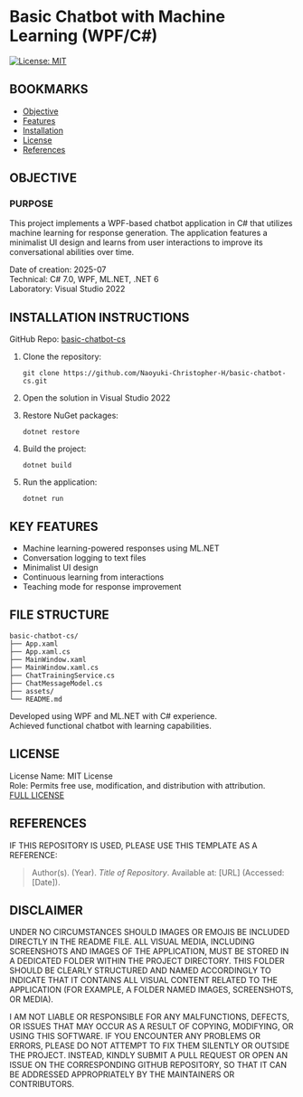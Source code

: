 # Basic Chatbot with Machine Learning (WPF/C#)

[![License: MIT](https://img.shields.io/badge/License-MIT-yellow.svg)](https://opensource.org/licenses/MIT)

## BOOKMARKS
- [Objective](#objective)
- [Features](#key-features)
- [Installation](#installation-instructions)
- [License](#license)
- [References](#references)

## OBJECTIVE

### PURPOSE
This project implements a WPF-based chatbot application in C# 
that utilizes machine learning for response generation. The 
application features a minimalist UI design and learns from 
user interactions to improve its conversational abilities over time.

Date of creation: 2025-07  
Technical: C# 7.0, WPF, ML.NET, .NET 6  
Laboratory: Visual Studio 2022

## INSTALLATION INSTRUCTIONS

GitHub Repo: [basic-chatbot-cs](https://github.com/Naoyuki-Christopher-H/basic-chatbot-cs.git)

1. Clone the repository:
   ```
   git clone https://github.com/Naoyuki-Christopher-H/basic-chatbot-cs.git
   ```

2. Open the solution in Visual Studio 2022

3. Restore NuGet packages:
   ```
   dotnet restore
   ```

4. Build the project:
   ```
   dotnet build
   ```

5. Run the application:
   ```
   dotnet run
   ```

## KEY FEATURES

- Machine learning-powered responses using ML.NET
- Conversation logging to text files
- Minimalist UI design
- Continuous learning from interactions
- Teaching mode for response improvement

## FILE STRUCTURE

```
basic-chatbot-cs/
├── App.xaml
├── App.xaml.cs
├── MainWindow.xaml
├── MainWindow.xaml.cs
├── ChatTrainingService.cs
├── ChatMessageModel.cs
├── assets/
└── README.md
```

Developed using WPF and ML.NET with C# experience.  
Achieved functional chatbot with learning capabilities.

## LICENSE

License Name: MIT License  
Role: Permits free use, modification, and distribution with attribution.  
[FULL LICENSE](LICENSE)

## REFERENCES

IF THIS REPOSITORY IS USED, PLEASE USE THIS TEMPLATE AS A REFERENCE:

> Author(s). (Year). *Title of Repository*. Available at: \[URL] (Accessed: \[Date]).

## DISCLAIMER

UNDER NO CIRCUMSTANCES SHOULD IMAGES OR EMOJIS BE INCLUDED DIRECTLY IN 
THE README FILE. ALL VISUAL MEDIA, INCLUDING SCREENSHOTS AND IMAGES OF 
THE APPLICATION, MUST BE STORED IN A DEDICATED FOLDER WITHIN THE PROJECT 
DIRECTORY. THIS FOLDER SHOULD BE CLEARLY STRUCTURED AND NAMED ACCORDINGLY 
TO INDICATE THAT IT CONTAINS ALL VISUAL CONTENT RELATED TO THE APPLICATION 
(FOR EXAMPLE, A FOLDER NAMED IMAGES, SCREENSHOTS, OR MEDIA).

I AM NOT LIABLE OR RESPONSIBLE FOR ANY MALFUNCTIONS, DEFECTS, OR ISSUES THAT 
MAY OCCUR AS A RESULT OF COPYING, MODIFYING, OR USING THIS SOFTWARE. IF YOU 
ENCOUNTER ANY PROBLEMS OR ERRORS, PLEASE DO NOT ATTEMPT TO FIX THEM SILENTLY 
OR OUTSIDE THE PROJECT. INSTEAD, KINDLY SUBMIT A PULL REQUEST OR OPEN AN ISSUE 
ON THE CORRESPONDING GITHUB REPOSITORY, SO THAT IT CAN BE ADDRESSED APPROPRIATELY 
BY THE MAINTAINERS OR CONTRIBUTORS.

